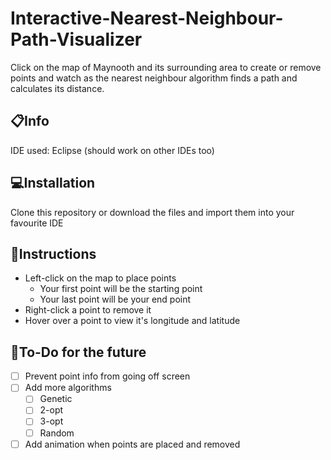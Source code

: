 # Interactive-Nearest-Neighbour-Path-Visualizer
Click on the map of Maynooth and its surrounding area to create or remove points and watch as the nearest neighbour algorithm finds a path and calculates its distance.

## :clipboard:Info
IDE used: Eclipse (should work on other IDEs too)

## :computer:Installation
Clone this repository or download the files and import them into your favourite IDE

## :book:Instructions
* Left-click on the map to place points
  * Your first point will be the starting point
  * Your last point will be your end point
* Right-click a point to remove it
* Hover over a point to view it's longitude and latitude

## :wrench:To-Do for the future
- [ ] Prevent point info from going off screen
- [ ] Add more algorithms
  - [ ] Genetic
  - [ ] 2-opt
  - [ ] 3-opt
  - [ ] Random
- [ ] Add animation when points are placed and removed
